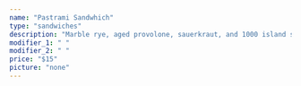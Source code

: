 ```yaml
---
name: "Pastrami Sandwhich"
type: "sandwiches"
description: "Marble rye, aged provolone, sauerkraut, and 1000 island sauce."
modifier_1: " "
modifier_2: " "
price: "$15"
picture: "none"
---
```

